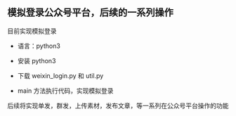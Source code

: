 ## 模拟登录公众号平台，后续的一系列操作

目前实现模拟登录
* 语言：python3

* 安装 python3

* 下载 weixin_login.py 和 util.py

* main 方法执行代码，实现模拟登录

后续将实现单发，群发，上传素材，发布文章，等一系列在公众号平台操作的功能